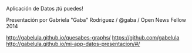 Aplicación de Datos
¡tú puedes!

Presentación por Gabriela "Gaba" Rodriguez / @gaba / Open News Fellow 2014

http://gabelula.github.io/quesabes-graphs/
https://github.com/gabelula
http://gabelula.github.io/mi-app-datos-presentacion/#/
